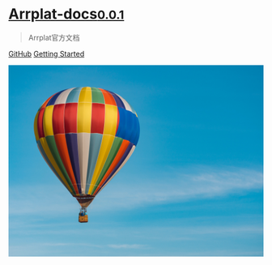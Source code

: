 <div class="cover-main">
    <h1 id="docsify-4102"><a href="#/?id=docsify-4102" data-id="docsify-4102" class="anchor"><span>Arrplat-docs<small>0.0.1</small></span></a>
    </h1>
    <blockquote>
        <p>Arrplat官方文档</p></blockquote>
    <p><a href="https://github.com/docsifyjs/docsify/" target="_blank" rel="noopener">GitHub</a>
        <a href="#zh-cn/Introduce">Getting Started</a></p></div>
        
![image](/_media/background.jpg)